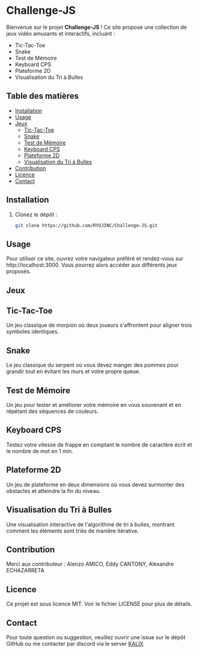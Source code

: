 # Challenge-JS

Bienvenue sur le projet **Challenge-JS** ! Ce site propose une collection de jeux vidéo amusants et interactifs, incluant :

- Tic-Tac-Toe
- Snake
- Test de Mémoire
- Keyboard CPS
- Plateforme 2D
- Visualisation du Tri à Bulles

## Table des matières

- [Installation](#installation)
- [Usage](#usage)
- [Jeux](#jeux)
  - [Tic-Tac-Toe](#tic-tac-toe)
  - [Snake](#snake)
  - [Test de Mémoire](#test-de-mémoire)
  - [Keyboard CPS](#keyboard-cps)
  - [Plateforme 2D](#plateforme-2d)
  - [Visualisation du Tri à Bulles](#visualisation-du-tri-à-bulles)
- [Contribution](#contribution)
- [Licence](#licence)
- [Contact](#contact)

## Installation

1. Clonez le dépôt :
   ```bash
   git clone https://github.com/RYUJINC/Challenge-JS.git

## Usage
Pour utiliser ce site, ouvrez votre navigateur préféré et rendez-vous sur http://localhost:3000. Vous pourrez alors accéder aux différents jeux proposés.

## Jeux
## Tic-Tac-Toe
Un jeu classique de morpion où deux joueurs s'affrontent pour aligner trois symboles identiques.

## Snake
Le jeu classique du serpent où vous devez manger des pommes pour grandir tout en évitant les murs et votre propre queue.

## Test de Mémoire
Un jeu pour tester et améliorer votre mémoire en vous souvenant et en répétant des séquences de couleurs.

## Keyboard CPS
Testez votre vitesse de frappe en comptant le nombre de caractère écrit et le nombre de mot en 1 min.

## Plateforme 2D
Un jeu de plateforme en deux dimensions où vous devez surmonter des obstacles et atteindre la fin du niveau.

## Visualisation du Tri à Bulles
Une visualisation interactive de l'algorithme de tri à bulles, montrant comment les éléments sont triés de manière itérative.

## Contribution
Merci aux contributeur : Alenzo AMICO, Eddy CANTONY, Alexandre ECHAZARRETA

## Licence
Ce projet est sous licence MIT. Voir le fichier LICENSE pour plus de détails.

## Contact
Pour toute question ou suggestion, veuillez ouvrir une issue sur le dépôt GitHub ou me contacter par discord via le server [KALIX](https://discord.gg/Dmh6wHaKvD)
